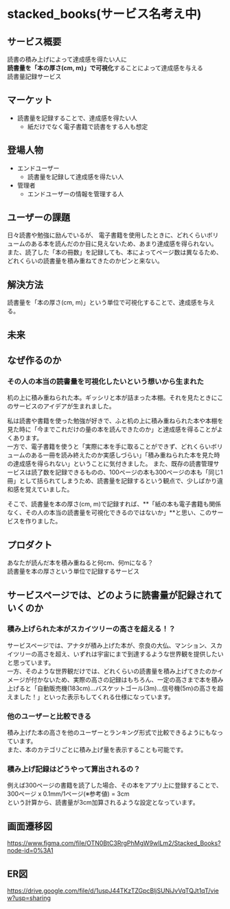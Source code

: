 # stacked_books(サービス名考え中)

## サービス概要

読書の積み上げによって達成感を得たい人に<br>
**読書量を「本の厚さ(cm, m)」で可視化**することによって達成感を与える<br>
読書量記録サービス

## マーケット
- 読書量を記録することで、達成感を得たい人
  - 紙だけでなく電子書籍で読書をする人も想定

## 登場人物
- エンドユーザー
  - 読書量を記録して達成感を得たい人
- 管理者
  - エンドユーザーの情報を管理する人

## ユーザーの課題
日々読書や勉強に励んでいるが、
電子書籍を使用したときに、どれくらいボリュームのある本を読んだのか目に見えないため、あまり達成感を得られない。<br>
また、読了した「本の冊数」を記録しても、本によってページ数は異なるため、どれくらいの読書量を積み重ねてきたのかピンと来ない。

## 解決方法
読書量を「本の厚さ(cm, m)」という単位で可視化することで、達成感を与える。

## 未来


## なぜ作るのか

### その人の本当の読書量を可視化したいという想いから生まれた

机の上に積み重ねられた本。ギッシリと本が詰まった本棚。それを見たときにこのサービスのアイデアが生まれました。<br>

私は読書や書籍を使った勉強が好きで、ふと机の上に積み重ねられた本や本棚を見た時に「今までこれだけの量の本を読んできたのか」と達成感を得ることがよくあります。<br>
一方で、電子書籍を使うと「実際に本を手に取ることができず、どれくらいボリュームのある一冊を読み終えたのか実感しづらい」「積み重ねられた本を見た時の達成感を得られない」ということに気付きました。
また、既存の読書管理サービスは読了数を記録できるものの、100ページの本も300ページの本も「同じ1冊」として括られてしまうため、読書量を記録するという観点で、少しばかり違和感を覚えていました。<br>

そこで、読書量を本の厚さ(cm, m)で記録すれば、**「紙の本も電子書籍も関係なく、その人の本当の読書量を可視化できるのではないか」**と思い、このサービスを作りました。

## プロダクト
あなたが読んだ本を積み重ねると何cm、何mになる？<br>
読書量を本の厚さという単位で記録するサービス

## サービスページでは、どのように読書量が記録されていくのか

### 積み上げられた本がスカイツリーの高さを超える！？
サービスページでは、アナタが積み上げた本が、奈良の大仏、マンション、スカイツリーの高さを超え、いずれは宇宙にまで到達するような世界観を提供したいと思っています。<br>
一方、そのような世界観だけでは、どれくらいの読書量を積み上げてきたのかイメージが付かないため、実際の高さの記録はもちろん、一定の高さまで本を積み上げると「自動販売機(183cm)...バスケットゴール(3m)...信号機(5m)の高さを超えました！」といった表示もしてくれる仕様になっています。

### 他のユーザーと比較できる
積み上げた本の高さを他のユーザーとランキング形式で比較できるようにもなっています。<br>
また、本のカテゴリごとに積み上げ量を表示することも可能です。<br>

### 積み上げ記録はどうやって算出されるの？
例えば300ページの書籍を読了した場合、その本をアプリ上に登録することで、<br>
300ページ x 0.1mm/1ページ(※参考値) = 3cm<br>
という計算から、読書量が3cm加算されるような設定となっています。

## 画面遷移図
https://www.figma.com/file/OTN0BtC3RrgPhMgW9wILm2/Stacked_Books?node-id=0%3A1

## ER図
https://drive.google.com/file/d/1uspJ44TKzTZGpcBljSUNiJvVqTQJt1qT/view?usp=sharing
